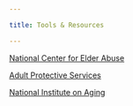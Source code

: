 ```yaml
---

title: Tools & Resources

---
```


[National Center for Elder Abuse](https://ncea.acl.gov/)

[Adult Protective Services](https://www.dfps.state.tx.us/adult_protection/)

[National Institute on Aging](https://www.nia.nih.gov/health/infographics/spotting-signs-elder-abuse)

